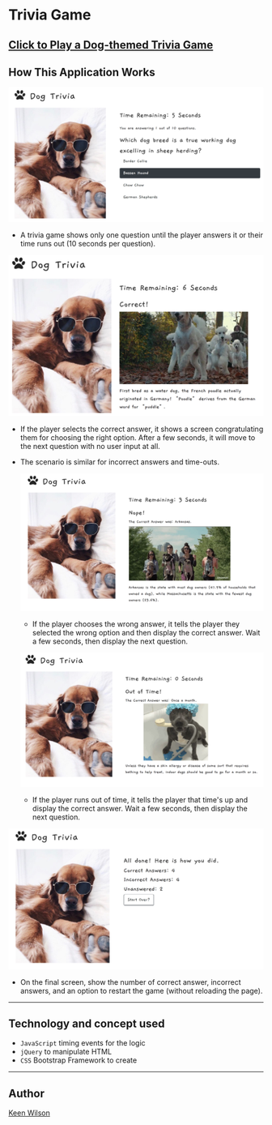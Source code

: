 # Trivia Game


 [Click to Play a Dog-themed Trivia Game](https://keenwilson.github.io/TriviaGame/ "Dog Trivia Game")
---
## How This Application Works

![Show question](./assets/screenshots/dogtrivia-askingquestion.png)
* A trivia game shows only one question until the player answers it or their time runs out (10 seconds per question).

![The user answers correctly](./assets/screenshots/dogtrivia-correctanswer.png)
* If the player selects the correct answer, it shows a screen congratulating them for choosing the right option. After a few seconds, it will move to the next question with no user input at all.


* The scenario is similar for incorrect answers and time-outs.

    ![The user selects an incorrect answer](./assets/screenshots/dogtrivia-wronganswer.png)
    * If the player chooses the wrong answer, it tells the player they selected the wrong option and then display the correct answer. Wait a few seconds, then display the next question.
    
    ![The user does not answer in time](./assets/screenshots/dogtrivia-outoftime.png)
    * If the player runs out of time, it tells the player that time's up and display the correct answer. Wait a few seconds, then display the next question.

![Show results](./assets/screenshots/dogtrivia-stat.png)
* On the final screen, show the number of correct answer, incorrect answers, and an option to restart the game (without reloading the page).

---
## Technology and concept used
* `JavaScript` timing events for the logic 
* `jQuery` to manipulate HTML
* `CSS` Bootstrap Framework to create 

---
## Author

[Keen Wilson](https://github.com/keenwilson/keenwilson.github.io "Keen Wilson's Portfolio")


